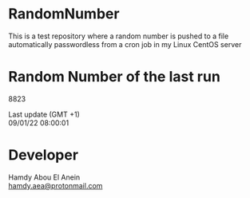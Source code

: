 # RandomNumber    
This is a test repository where a random number is pushed to a file automatically passwordless from a cron job in my Linux CentOS server    
# Random Number of the last run   
8823
      
Last update (GMT +1)    
09/01/22 08:00:01
# Developer    
Hamdy Abou El Anein   
hamdy.aea@protonmail.com
